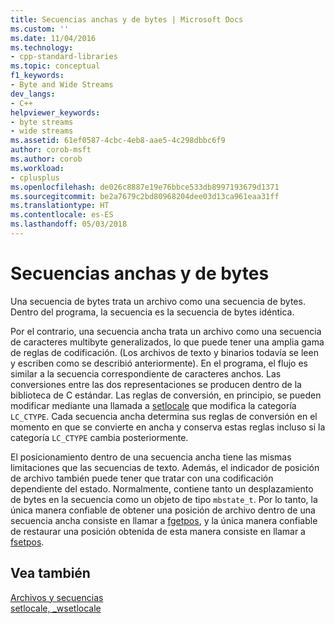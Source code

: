 ```yaml
---
title: Secuencias anchas y de bytes | Microsoft Docs
ms.custom: ''
ms.date: 11/04/2016
ms.technology:
- cpp-standard-libraries
ms.topic: conceptual
f1_keywords:
- Byte and Wide Streams
dev_langs:
- C++
helpviewer_keywords:
- byte streams
- wide streams
ms.assetid: 61ef0587-4cbc-4eb8-aae5-4c298dbbc6f9
author: corob-msft
ms.author: corob
ms.workload:
- cplusplus
ms.openlocfilehash: de026c8887e19e76bbce533db8997193679d1371
ms.sourcegitcommit: be2a7679c2bd80968204dee03d13ca961eaa31ff
ms.translationtype: HT
ms.contentlocale: es-ES
ms.lasthandoff: 05/03/2018
---
```

# <a name="byte-and-wide-streams"></a>Secuencias anchas y de bytes
Una secuencia de bytes trata un archivo como una secuencia de bytes. Dentro del programa, la secuencia es la secuencia de bytes idéntica.  
  
 Por el contrario, una secuencia ancha trata un archivo como una secuencia de caracteres multibyte generalizados, lo que puede tener una amplia gama de reglas de codificación. (Los archivos de texto y binarios todavía se leen y escriben como se describió anteriormente). En el programa, el flujo es similar a la secuencia correspondiente de caracteres anchos. Las conversiones entre las dos representaciones se producen dentro de la biblioteca de C estándar. Las reglas de conversión, en principio, se pueden modificar mediante una llamada a [setlocale](../c-runtime-library/reference/setlocale-wsetlocale.md) que modifica la categoría `LC_CTYPE`. Cada secuencia ancha determina sus reglas de conversión en el momento en que se convierte en ancha y conserva estas reglas incluso si la categoría `LC_CTYPE` cambia posteriormente.  
  
 El posicionamiento dentro de una secuencia ancha tiene las mismas limitaciones que las secuencias de texto. Además, el indicador de posición de archivo también puede tener que tratar con una codificación dependiente del estado. Normalmente, contiene tanto un desplazamiento de bytes en la secuencia como un objeto de tipo `mbstate_t`. Por lo tanto, la única manera confiable de obtener una posición de archivo dentro de una secuencia ancha consiste en llamar a [fgetpos](../c-runtime-library/reference/fgetpos.md), y la única manera confiable de restaurar una posición obtenida de esta manera consiste en llamar a [fsetpos](../c-runtime-library/reference/fsetpos.md).  
  
## <a name="see-also"></a>Vea también  
 [Archivos y secuencias](../c-runtime-library/files-and-streams.md)   
 [setlocale, _wsetlocale](../c-runtime-library/reference/setlocale-wsetlocale.md)
